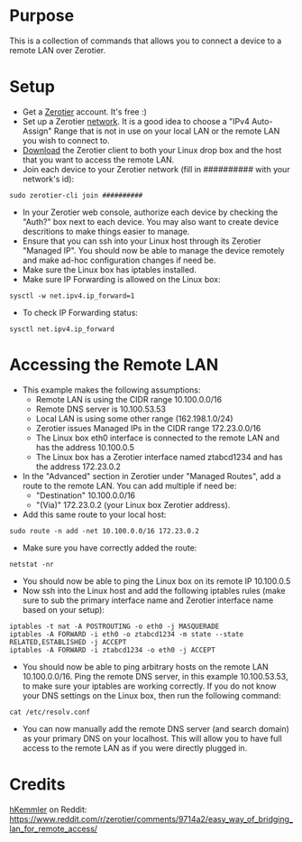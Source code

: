 Purpose
======

This is a collection of commands that allows you to connect a device to a remote LAN over Zerotier.

Setup
======

- Get a [Zerotier](https://my.Zerotier.com/) account. It's free :)
- Set up a Zerotier [network](https://Zerotier.atlassian.net/wiki/spaces/SD/pages/8454145/Getting+Started+with+ZeroTier). It is a good idea to choose a "IPv4 Auto-Assign" Range that is not in use on your local LAN or the remote LAN you wish to connect to.
- [Download](https://www.Zerotier.com/download/) the Zerotier client to both your Linux drop box and the host that you want to access the remote LAN.
- Join each device to your Zerotier network (fill in ########## with your network's id):
```
sudo zerotier-cli join ##########
```
- In your Zerotier web console, authorize each device by checking the "Auth?" box next to each device. You may also want to create device descritions to make things easier to manage.
- Ensure that you can ssh into your Linux host through its Zerotier "Managed IP". You should now be able to manage the device remotely and make ad-hoc configuration changes if need be.
- Make sure the Linux box has iptables installed.
- Make sure IP Forwarding is allowed on the Linux box:
```
sysctl -w net.ipv4.ip_forward=1
```
- To check IP Forwarding status:
```
sysctl net.ipv4.ip_forward
```

Accessing the Remote LAN
======

- This example makes the following assumptions:
    - Remote LAN is using the CIDR range 10.100.0.0/16
    - Remote DNS server is 10.100.53.53
    - Local LAN is using some other range (162.198.1.0/24)
    - Zerotier issues Managed IPs in the CIDR range 172.23.0.0/16
    - The Linux box eth0 interface is connected to the remote LAN and has the address 10.100.0.5
    - The Linux box has a Zerotier interface named ztabcd1234 and has the address 172.23.0.2
- In the "Advanced" section in Zerotier under "Managed Routes", add a route to the remote LAN. You can add multiple if need be:
    - "Destination" 10.100.0.0/16
    - "(Via)" 172.23.0.2 (your Linux box Zerotier address).
- Add this same route to your local host:
```
sudo route -n add -net 10.100.0.0/16 172.23.0.2
```
- Make sure you have correctly added the route:
```
netstat -nr
```
- You should now be able to ping the Linux box on its remote IP 10.100.0.5
- Now ssh into the Linux host and add the following iptables rules (make sure to sub the primary interface name and Zerotier interface name based on your setup):
```
iptables -t nat -A POSTROUTING -o eth0 -j MASQUERADE
iptables -A FORWARD -i eth0 -o ztabcd1234 -m state --state RELATED,ESTABLISHED -j ACCEPT
iptables -A FORWARD -i ztabcd1234 -o eth0 -j ACCEPT
```
- You should now be able to ping arbitrary hosts on the remote LAN 10.100.0.0/16. Ping the remote DNS server, in this example 10.100.53.53, to make sure your iptables are working correctly. If you do not know your DNS settings on the Linux box, then run the following command:
```
cat /etc/resolv.conf
```
- You can now manually add the remote DNS server (and search domain) as your primary DNS on your localhost. This will allow you to have full access to the remote LAN as if you were directly plugged in.

Credits
======
[hKemmler](https://www.reddit.com/user/hKemmler/) on Reddit:
    https://www.reddit.com/r/zerotier/comments/9714a2/easy_way_of_bridging_lan_for_remote_access/
